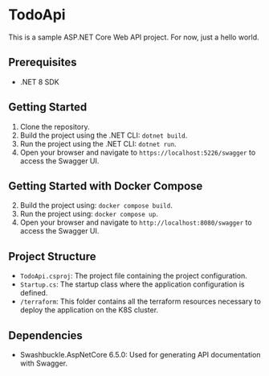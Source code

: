 # TodoApi

This is a sample ASP.NET Core Web API project. 
For now, just a hello world.

## Prerequisites

- .NET 8 SDK

## Getting Started

1. Clone the repository.
2. Build the project using the .NET CLI: `dotnet build`.
3. Run the project using the .NET CLI: `dotnet run`.
4. Open your browser and navigate to `https://localhost:5226/swagger` to access the Swagger UI.

## Getting Started with Docker Compose

2. Build the project using: `docker compose build`.
3. Run the project using: `docker compose up`.
4. Open your browser and navigate to `http://localhost:8080/swagger` to access the Swagger UI.

## Project Structure

- `TodoApi.csproj`: The project file containing the project configuration.
- `Startup.cs`: The startup class where the application configuration is defined.
- `/terraform`: This folder contains all the terraform resources necessary to deploy the application on the K8S cluster.

## Dependencies

- Swashbuckle.AspNetCore 6.5.0: Used for generating API documentation with Swagger.